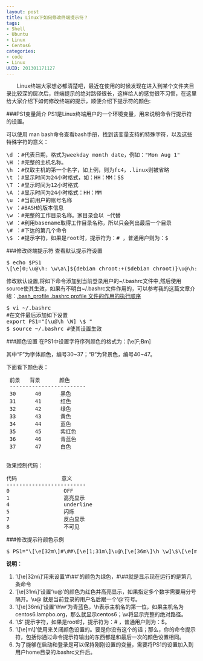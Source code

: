 ```yaml
--- 
layout: post
title: Linux下如何修改终端提示符？
tags: 
- Shell
- Ubuntu
- Linux
- Centos6
categories:
- code
- Linux
UUID: 201301171127
---
```


　　Linux终端大家想必都清楚吧，最近在使用的时候发现在进入到某个文件夹目录比较深的层次后，终端提示的绝对路径很长，这样给人的感觉很不习惯，在这里给大家介绍下如何修改终端的提示，顺便介绍下提示符的颜色:

###PS1变量简介
PS1是Linux终端用户的一个环境变量，用来说明命令行提示符的设置。

可以使用 man bash命令查看bash手册，找到该变量支持的特殊字符，以及这些特殊字符的意义：
<pre id="bash">
\d ：#代表日期，格式为weekday month date，例如："Mon Aug 1"   
\H ：#完整的主机名称。   
\h ：#仅取主机的第一个名字，如上例，则为fc4，.linux则被省略   
\t ：#显示时间为24小时格式，如：HH：MM：SS   
\T ：#显示时间为12小时格式   
\A ：#显示时间为24小时格式：HH：MM   
\u ：#当前用户的账号名称   
\v ：#BASH的版本信息   
\w ：#完整的工作目录名称。家目录会以 ~代替   
\W ：#利用basename取得工作目录名称，所以只会列出最后一个目录 
\# ：#下达的第几个命令   
\$ ：#提示字符，如果是root时，提示符为：# ，普通用户则为：$  
</pre>

###修改终端提示符
查看默认提示符设置
<pre id="bash">
$ echo $PS1
\[\e]0;\u@\h: \w\a\]${debian_chroot:+($debian_chroot)}\u@\h:\w\$
</pre>
修改默认设置,将如下命令添加到当前登录用户的~/.bashrc文件中,然后使用source使其生效，如果有不明白~/.bashrc文件作用的，可以参考我的这篇文章介绍：<a href="http://demi-panda.com/2012/11/22/bash-profile/" target="_bank">.bash_profile .bashrc profile 文件的作用的执行顺序</a>
<pre id="bash">
$ vi ~/.bashrc
#在文件最后添加如下设置
export PS1="[\u@\h \W] \$ "
$ source ~/.bashrc #使其设置生效
</pre>

###颜色设置
在PS1中设置字符序列颜色的格式为：\[\e[F;Bm\]

其中“F”为字体颜色，编号30~37；“B”为背景色，编号40~47。

下面看下颜色表：
<pre id="bash">
 前景   背景      颜色
 ------------------------
 30      40      黑色   
 31      41      红色   
 32      42      绿色   
 33      43      黄色   
 34      44      蓝色   
 35      45      紫红色   
 36      46      青蓝色   
 37      47      白色  
 </pre>
效果控制代码：
<pre id="bash">
代码              意义   
-------------------------   
0                 OFF   
1                 高亮显示   
4                 underline   
5                 闪烁   
7                 反白显示   
8                 不可见  
</pre>

###修改提示符颜色示例
<pre id="bash">
$ PS1="\[\e[32m\]#\##\[\e[1;31m\]\u@\[\e[36m\]\h \w]\$\[\e[m\"
</pre>
<strong>说明：</strong><br>
<ol>
<li>‘\[\e[32m\]’用来设置‘#\##’的颜色为绿色，#\##就是显示现在运行的是第几条命令</li>
<li>‘[\e[31m\]’设置‘\u@’的颜色为红色并高亮显示，如果指定多个数字需要用分号隔开。\u@ 就是当前登录的用户名后跟一个‘@’符号。</li>
<li>‘\[\e[36m\]’设置‘\h\w’为青蓝色，\h表示主机名的第一位，如果主机名为centos6.lampbo.org，那么就显示centos6；\w将显示完整的绝对路径。</li>
<li>‘\$’ 提示字符，如果是root时，提示符为：# ，普通用户则为：$。</li>
<li>‘\[\e[m\]’使用来关闭颜色设置的。要是你没有这个的话；那么，你的命令提示符，包括你通过命令提示符输出的东西都是和最后一次的颜色设置相同。</li>
<li>为了能够在启动和登录是可以保持刚刚设置的变量，需要将PS1的设置加入到用户home目录的.bashrc文件后。</li>
</ol>

